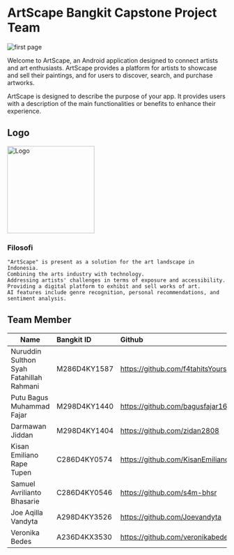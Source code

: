 # ArtScape Bangkit Capstone Project Team
![first page](https://github.com/ArtScape-Capstone-C241-PS054/.github/assets/159027110/08d5b8e6-4fd2-40eb-b0cd-9ffa0b58dfa6)

Welcome to ArtScape, an Android application designed to connect artists and art enthusiasts. ArtScape provides a platform for artists to showcase and sell their paintings, and for users to discover, search, and purchase artworks.

ArtScape is designed to describe the purpose of your app. It provides users with a description of the main functionalities or benefits to enhance their experience.

## Logo
<img src="https://github.com/Joevandyta/ArtScape/assets/108873685/2e8937fd-520b-4e7c-ab26-cf61df89b687" alt="Logo" style="width:200px;"/>

### Filosofi

    "ArtScape" is present as a solution for the art landscape in Indonesia.
    Combining the arts industry with technology.
    Addressing artists' challenges in terms of exposure and accessibility.
    Providing a digital platform to exhibit and sell works of art.
    AI features include genre recognition, personal recommendations, and sentiment analysis.


## Team Member
| Name | Bangkit ID     | Github                |
| -------- | :------- | :------------------------- |
| Nuruddin Sulthon Syah Fatahillah Rahmani | M286D4KY1587 | https://github.com/f4tahitsYours |
| Putu Bagus Muhammad Fajar | M298D4KY1440 | https://github.com/bagusfajar16 |
| Darmawan Jiddan | M298D4KY1404 | https://github.com/zidan2808 |
| Kisan Emiliano Rape Tupen | C286D4KY0574 | https://github.com/KisanEmiliano |
| Samuel Avrilianto Bhasarie | C286D4KY0546 | https://github.com/s4m-bhsr |
| Joe Aqilla Vandyta | A298D4KY3526 | https://github.com/Joevandyta |
| Veronika Bedes | A236D4KX3530 |https://github.com/veronikabedes13 |
